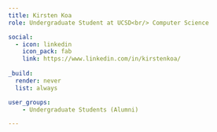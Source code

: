 ```yaml
---
title: Kirsten Koa
role: Undergraduate Student at UCSD<br/> Computer Science

social:
  - icon: linkedin
    icon_pack: fab
    link: https://www.linkedin.com/in/kirstenkoa/
    
_build:
  render: never
  list: always

user_groups:
    - Undergraduate Students (Alumni)

---
```

